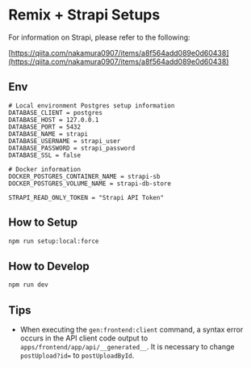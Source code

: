 # Remix + Strapi Setups

For information on Strapi, please refer to the following:

[https://qiita.com/nakamura0907/items/a8f564add089e0d60438](https://qiita.com/nakamura0907/items/a8f564add089e0d60438)

## Env

```
# Local environment Postgres setup information
DATABASE_CLIENT = postgres
DATABASE_HOST = 127.0.0.1
DATABASE_PORT = 5432
DATABASE_NAME = strapi
DATABASE_USERNAME = strapi_user
DATABASE_PASSWORD = strapi_password
DATABASE_SSL = false

# Docker information
DOCKER_POSTGRES_CONTAINER_NAME = strapi-sb
DOCKER_POSTGRES_VOLUME_NAME = strapi-db-store

STRAPI_READ_ONLY_TOKEN = "Strapi API Token"
```

## How to Setup

```bash
npm run setup:local:force
```

## How to Develop

```bash
npm run dev
```

## Tips

- When executing the `gen:frontend:client` command, a syntax error occurs in the API client code output to `apps/frontend/app/api/__generated__`. It is necessary to change `postUpload?id=` to `postUploadById`. 

